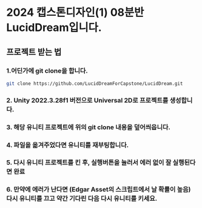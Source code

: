 # 2024 캡스톤디자인(1) 08분반 LucidDream입니다.   
## 프로젝트 받는 법
### 1.어딘가에 git clone을 합니다.   
```sh
git clone https://github.com/LucidDreamForCapstone/LucidDream.git
```
### 2. Unity 2022.3.28f1 버전으로 Universal 2D로 프로젝트를 생성합니다.
### 3. 해당 유니티 프로젝트에 위의 git clone 내용을 덮어씌웁니다.
### 4. 파일을 옮겨주었다면 유니티를 재부팅합니다.
### 5. 다시 유니티 프로젝트를 킨 후, 실행버튼을 눌러서 에러 없이 잘 실행된다면 완료
### 6. 만약에 에러가 난다면 (Edgar Asset의 스크립트에서 날 확률이 높음) 다시 유니티를 끄고 약간 기다린 다음 다시 유니티를 키세요.
